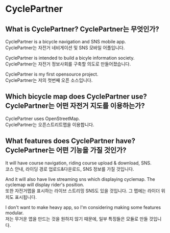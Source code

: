 # CyclePartner

## What is CyclePartner? CyclePartner는 무엇인가?
CyclePartner is a bicycle navigation and SNS mobile app. <br>
CyclePartner는 자전거 네비게이션 및 SNS 모바일 어플입니다. <br>

CyclePartner is intended to build a bicyle information society. <br>
CyclePartner는 자전거 정보사회를 구축할 의도로 만들어졌습니다. <br>

CyclePartner is my first opensource project. <br>
CyclePartner는 저의 첫번째 오픈 소스입니다. <br>

## Which bicycle map does CyclePartner use? CyclePartner는 어떤 자전거 지도를 이용하는가?
CyclePartner uses OpenStreetMap. <br>
CyclePartner는 오픈스트리트맵을 이용합니다. <br>

## What features does CyclePartner have? CyclePartner는 어떤 기능을 가질 것인가?
It will have course navigation, riding course upload & download, SNS. <br>
코스 안내, 라이딩 경로 업로드&다운로드, SNS 정보를 가질 것입니다. <br>

And it will also have live streaming sns which displaying cyclemap. The cyclemap will display rider's position. <br>
또한 자전거맵을 표시하는 라이브 스트리밍 SNS도 있을 것입니다. 그 맵에는 라이더 위치도 표시됩니다. <br>

I don't want to make heavy app, so I'm considering making some features modular. <br>
저는 무거운 앱을 만드는 것을 원하지 않기 때문에, 일부 특징들은 모듈로 만들 것입니다. <br>
